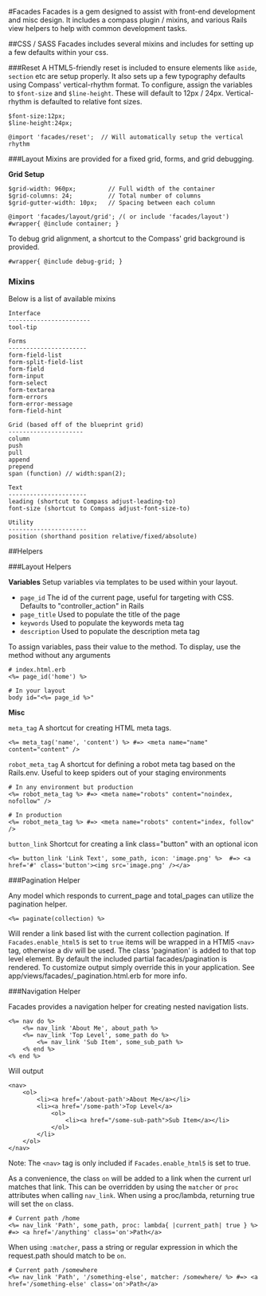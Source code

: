 #Facades
Facades is a gem designed to assist with front-end development and misc design. It includes a compass plugin / mixins, and various Rails view helpers to help with common development tasks. 

##CSS / SASS
Facades includes several mixins and includes for setting up a few defaults within your css. 

###Reset
A HTML5-friendly reset is included to ensure elements like `aside`, `section` etc are setup properly. It also sets up a few typography defaults using Compass' vertical-rhythm format.
To configure, assign the variables to `$font-size` and `$line-height`.  These will default to 12px / 24px. Vertical-rhythm is defaulted to relative font sizes.

	$font-size:12px;
	$line-height:24px;
	
	@import 'facades/reset';  // Will automatically setup the vertical rhythm

###Layout
Mixins are provided for a fixed grid, forms, and grid debugging. 

**Grid Setup**
	
	$grid-width: 960px; 		// Full width of the container
	$grid-columns: 24; 			// Total number of columns
	$grid-gutter-width: 10px;	// Spacing between each column
	
	@import 'facades/layout/grid'; /( or include 'facades/layout')
	#wrapper{ @include container; }

To debug grid alignment, a shortcut to the Compass' grid background is provided.

	#wrapper{ @include debug-grid; }

### Mixins
Below is a list of available mixins
	
	Interface
	-----------------------
	tool-tip
	
	Forms
	----------------------
	form-field-list
	form-split-field-list
	form-field
	form-input
	form-select
	form-textarea
	form-errors
	form-error-message
	form-field-hint
	
	Grid (based off of the blueprint grid)
	---------------------
	column
	push
	pull
	append
	prepend
	span (function) // width:span(2);
	
	Text
	----------------------
	leading (shortcut to Compass adjust-leading-to)
	font-size (shortcut to Compass adjust-font-size-to)
	
	Utility
	----------------------
	position (shorthand position relative/fixed/absolute)
	
##Helpers

###Layout Helpers

**Variables**
Setup variables via templates to be used within your layout. 

* `page_id` The id of the current page, useful for targeting with CSS. Defaults to "controller_action" in Rails
* `page_title` Used to populate the title of the page
* `keywords` Used to populate the keywords meta tag
* `description` Used to populate the description meta tag

To assign variables, pass their value to the method. To display, use the method without any arguments
	
	# index.html.erb
	<%= page_id('home') %>
	
	# In your layout
	body id="<%= page_id %>"
	
**Misc**

`meta_tag` A shortcut for creating HTML meta tags. 

	<%= meta_tag('name', 'content') %> #=> <meta name="name" content="content" />
	
`robot_meta_tag` A shortcut for defining a robot meta tag based on the Rails.env. Useful to keep spiders out of your staging environments

	# In any environment but production
	<%= robot_meta_tag %> #=> <meta name="robots" content="noindex, nofollow" />
	
	# In production
	<%= robot_meta_tag %> #=> <meta name="robots" content="index, follow" />
	
`button_link` Shortcut for creating a link class="button" with an optional icon

	<%= button_link 'Link Text', some_path, icon: 'image.png' %>  #=> <a href='#' class='button'><img src='image.png' /></a>
	
###Pagination Helper

Any model which responds to current_page and total_pages can utilize the pagination helper. 

	<%= paginate(collection) %>
	
Will render a link based list with the current collection pagination. If `Facades.enable_html5` is set to `true` items will be wrapped in a HTMl5 `<nav>` tag, otherwise a div  will be used. The class 'pagination' is added to that top level element. 
By default the included partial facades/pagination is rendered. To customize output simply override this in your application. See app/views/facades/_pagination.html.erb for more info.

###Navigation Helper

Facades provides a navigation helper for creating nested navigation lists. 

	<%= nav do %>
		<%= nav_link 'About Me', about_path %>
		<%= nav_link 'Top Level', some_path do %>
			<%= nav_link 'Sub Item', some_sub_path %>
		<% end %>
	<% end %>
	
Will output

	<nav>
		<ol>
			<li><a href='/about-path'>About Me</a></li>
			<li><a href='/some-path'>Top Level</a>
				<ol>
					<li><a href="/some-sub-path">Sub Item</a></li>
				</ol>
			</li>
		</ol>
	</nav>

Note: The `<nav>` tag is only included if `Facades.enable_html5` is set to true.
	
As a convenience, the class `on` will be added to a link when the current url matches that link. This can be overridden by using the `matcher` or `proc` attributes when calling `nav_link`.
When using a proc/lambda, returning true will set the `on` class.

	# Current path /home
	<%= nav_link 'Path', some_path, proc: lambda{ |current_path| true } %> #=> <a href='/anything' class='on'>Path</a>
	
When using `:matcher`, pass a string or regular expression in which the request.path should match to be `on`.
	
	# Current path /somewhere
	<%= nav_link 'Path', '/something-else', matcher: /somewhere/ %> #=> <a href='/something-else' class='on'>Path</a>
	
